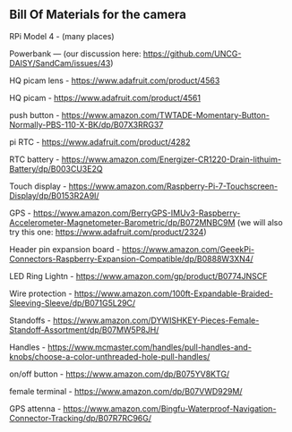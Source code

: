 ## Bill Of Materials for the camera

RPi Model 4 - (many places)

Powerbank — (our discussion here: https://github.com/UNCG-DAISY/SandCam/issues/43)

HQ picam lens - https://www.adafruit.com/product/4563

HQ picam - https://www.adafruit.com/product/4561

push button - https://www.amazon.com/TWTADE-Momentary-Button-Normally-PBS-110-X-BK/dp/B07X3RRG37

pi RTC - https://www.adafruit.com/product/4282

RTC battery - https://www.amazon.com/Energizer-CR1220-Drain-lithuim-Battery/dp/B003CU3E2Q

Touch display - https://www.amazon.com/Raspberry-Pi-7-Touchscreen-Display/dp/B0153R2A9I/

GPS - https://www.amazon.com/BerryGPS-IMUv3-Raspberry-Accelerometer-Magnetometer-Barometric/dp/B072MNBC9M
(we will also try this one: https://www.adafruit.com/product/2324)

Header pin expansion board - https://www.amazon.com/GeeekPi-Connectors-Raspberry-Expansion-Compatible/dp/B0888W3XN4/

LED Ring Lightn - https://www.amazon.com/gp/product/B0774JNSCF

Wire protection - https://www.amazon.com/100ft-Expandable-Braided-Sleeving-Sleeve/dp/B071G5L29C/

Standoffs - https://www.amazon.com/DYWISHKEY-Pieces-Female-Standoff-Assortment/dp/B07MW5P8JH/

Handles - https://www.mcmaster.com/handles/pull-handles-and-knobs/choose-a-color-unthreaded-hole-pull-handles/

on/off button - https://www.amazon.com/dp/B075YV8KTG/

female terminal - https://www.amazon.com/dp/B07VWD929M/

GPS attenna - https://www.amazon.com/Bingfu-Waterproof-Navigation-Connector-Tracking/dp/B07R7RC96G/
